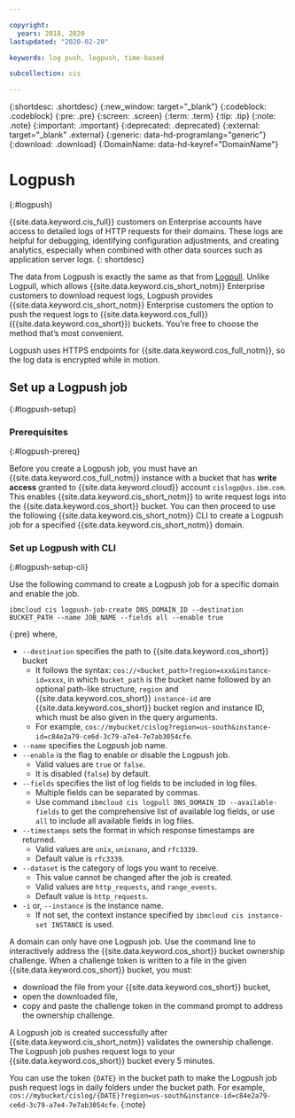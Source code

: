 ```yaml
---

copyright:
  years: 2018, 2020
lastupdated: "2020-02-20"

keywords: log push, logpush, time-based

subcollection: cis

---
```



{:shortdesc: .shortdesc}
{:new_window: target="_blank"}
{:codeblock: .codeblock}
{:pre: .pre}
{:screen: .screen}
{:term: .term}
{:tip: .tip}
{:note: .note}
{:important: .important}
{:deprecated: .deprecated}
{:external: target="_blank" .external}
{:generic: data-hd-programlang="generic"}
{:download: .download}
{:DomainName: data-hd-keyref="DomainName"}

# Logpush
{:#logpush}

{{site.data.keyword.cis_full}} customers on Enterprise accounts have access to detailed logs of HTTP requests for their domains. These logs are helpful for debugging, identifying configuration adjustments, and creating analytics, especially when combined with other data sources such as application server logs.
{: shortdesc}

The data from Logpush is exactly the same as that from [Logpull](/docs/cis?topic=cis-logpull). Unlike Logpull, which allows {{site.data.keyword.cis_short_notm}} Enterprise customers to download request logs, Logpush provides {{site.data.keyword.cis_short_notm}} Enterprise customers the option to push the request logs to {{site.data.keyword.cos_full}} ({{site.data.keyword.cos_short}}) buckets. You’re free to choose the method that’s most convenient.

Logpush uses HTTPS endpoints for {{site.data.keyword.cos_full_notm}}, so the log data is encrypted while in motion.

## Set up a Logpush job
{:#logpush-setup}

### Prerequisites
{:#logpush-prereq}

Before you create a Logpush job, you must have an {{site.data.keyword.cos_full_notm}} instance with a bucket that has **write access** granted to {{site.data.keyword.cloud}} account `cislogp@us.ibm.com`. This enables {{site.data.keyword.cis_short_notm}} to write request logs into the {{site.data.keyword.cos_short}} bucket. You can then proceed to use the following {{site.data.keyword.cis_short_notm}} CLI to create a Logpush job for a specified {{site.data.keyword.cis_short_notm}} domain.

### Set up Logpush with CLI
{:#logpush-setup-cli}

Use the following command to create a Logpush job for a specific domain and enable the job.
```
ibmcloud cis logpush-job-create DNS_DOMAIN_ID --destination BUCKET_PATH --name JOB_NAME --fields all --enable true
```
{:pre}
where,
  * `--destination` specifies the path to {{site.data.keyword.cos_short}} bucket
    * It follows the syntax: `cos://<bucket_path>?region=xxx&instance-id=xxxx`, in which `bucket_path` is the bucket name followed by an optional path-like structure, `region` and {{site.data.keyword.cos_short}} `instance-id` are {{site.data.keyword.cos_short}} bucket region and instance ID, which must be also given in the query arguments.
    * For example, `cos://mybucket/cislog?region=us-south&instance-id=c84e2a79-ce6d-3c79-a7e4-7e7ab3054cfe`.
  * `--name` specifies the Logpush job name.
  * `--enable` is the flag to enable or disable the Logpush job.
    * Valid values are `true` or `false`.
    * It is disabled (`false`) by default.
  * `--fields` specifies the list of log fields to be included in log files.
    * Multiple fields can be separated by commas.
    * Use command `ibmcloud cis logpull DNS_DOMAIN_ID --available-fields` to get the comprehensive list of available log fields, or use `all` to include all available fields in log files.
  * `--timestamps` sets the format in which response timestamps are returned.
    * Valid values are `unix`, `unixnano`, and `rfc3339`.
    * Default value is `rfc3339`.
  * `--dataset` is the category of logs you want to receive.
    * This value cannot be changed after the job is created.
    * Valid values are `http_requests`, and `range_events`.
    * Default value is `http_requests`.
  * `-i` or, `--instance` is the instance name.
    * If not set, the context instance specified by `ibmcloud cis instance-set INSTANCE` is used.

A domain can only have one Logpush job. Use the command line to interactively address the {{site.data.keyword.cos_short}} bucket ownership challenge. When a challenge token is written to a file in the given {{site.data.keyword.cos_short}} bucket, you must:
  * download the file from your {{site.data.keyword.cos_short}} bucket,
  * open the downloaded file,
  * copy and paste the challenge token in the command prompt to address the ownership challenge.

A Logpush job is created successfully after {{site.data.keyword.cis_short_notm}} validates the ownership challenge. The Logpush job pushes request logs to your {{site.data.keyword.cos_short}} bucket every 5 minutes.

You can use the token `{DATE}` in the bucket path to make the Logpush job push request logs in daily folders under the bucket path. For example, `cos://mybucket/cislog/{DATE}?region=us-south&instance-id=c84e2a79-ce6d-3c79-a7e4-7e7ab3054cfe`.
{:note}
